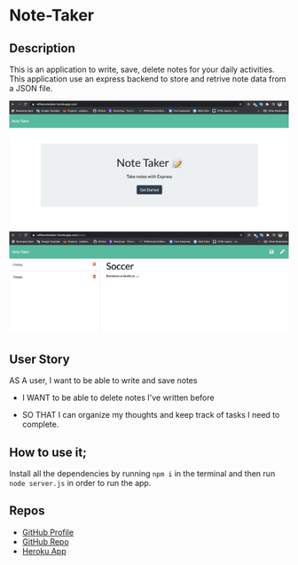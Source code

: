 # Note-Taker

## Description
This is an application to write, save, delete notes for your daily activities. 
This application use an express backend to store and retrive note data from a JSON file. 

![Photo1](./assets/images/Photo1.png)
![Photo1](./assets/images/Photo2.png)

## User Story

AS A user, I want to be able to write and save notes

* I WANT to be able to delete notes I've written before

* SO THAT I can organize my thoughts and keep track of tasks I need to complete.

## How to use it;
Install all the dependencies by running `npm i` in the terminal and then run `node server.js` in order to run the app. 

## Repos
* [GitHub Profile](https://github.com/raffee1989)
* [GitHub Repo](https://github.com/Raffee1989/Note-Taker)
* [Heroku App](https://raffeenotetaker.herokuapp.com/)
